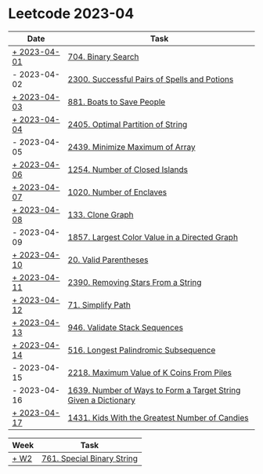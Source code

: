 # Leetcode 2023-04

| Date                                    | Task                                                                                                                                                        |
|-----------------------------------------|-------------------------------------------------------------------------------------------------------------------------------------------------------------|
| [+ 2023-04-01](/src/LeetCode00704.java) | [704. Binary Search](https://leetcode.com/problems/binary-search/)                                                                                          |
| - 2023-04-02                            | [2300. Successful Pairs of Spells and Potions](https://leetcode.com/problems/successful-pairs-of-spells-and-potions/)                                       |
| [+ 2023-04-03](/src/LeetCode00881.java) | [881. Boats to Save People](https://leetcode.com/problems/boats-to-save-people/)                                                                            |
| [+ 2023-04-04](/src/LeetCode02405.java) | [2405. Optimal Partition of String](https://leetcode.com/problems/optimal-partition-of-string/)                                                             |
| - 2023-04-05                            | [2439. Minimize Maximum of Array](https://leetcode.com/problems/minimize-maximum-of-array/)                                                                 |
| [+ 2023-04-06](src/LeetCode01254.java)  | [1254. Number of Closed Islands](https://leetcode.com/problems/number-of-closed-islands/)                                                                   |
| [+ 2023-04-07](src/Leetcode01020.java)  | [1020. Number of Enclaves](https://leetcode.com/problems/number-of-enclaves/)                                                                               |
| [+ 2023-04-08](src/LeetCode00133.java)  | [133. Clone Graph](https://leetcode.com/problems/clone-graph/)                                                                                              |
| - 2023-04-09                            | [1857. Largest Color Value in a Directed Graph](https://leetcode.com/problems/largest-color-value-in-a-directed-graph/)                                     |
| [+ 2023-04-10](src/LeetCode00021.java)  | [20. Valid Parentheses](https://leetcode.com/problems/valid-parentheses)                                                                                    |
| [+ 2023-04-11](src/LeetCode02390.java)  | [2390. Removing Stars From a String](https://leetcode.com/problems/removing-stars-from-a-string/)                                                           |
| [+ 2023-04-12](src/LeetCode00071.java)  | [71. Simplify Path](https://leetcode.com/problems/simplify-path)                                                                                            |
| [+ 2023-04-13](src/LeetCode00946.java)  | [946. Validate Stack Sequences](https://leetcode.com/problems/validate-stack-sequences/)                                                                    |
| [+ 2023-04-14](src/LeetCode00516.java)  | [516. Longest Palindromic Subsequence](https://leetcode.com/problems/longest-palindromic-subsequence/)                                                      |
| - 2023-04-15                            | [2218. Maximum Value of K Coins From Piles](https://leetcode.com/problems/maximum-value-of-k-coins-from-piles/)                                             |
| - 2023-04-16                            | [1639. Number of Ways to Form a Target String Given a Dictionary](https://leetcode.com/problems/number-of-ways-to-form-a-target-string-given-a-dictionary/) |
| [+ 2023-04-17](src/LeetCode01431.java)  | [1431. Kids With the Greatest Number of Candies](https://leetcode.com/problems/kids-with-the-greatest-number-of-candies)                                    |

| Week                            | Task                                                                              |
|---------------------------------|-----------------------------------------------------------------------------------|
| [+ W2](/src/LeetCode00761.java) | [761. Special Binary String](https://leetcode.com/problems/find-anagram-mappings) |
